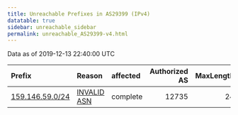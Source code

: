 ```yaml
---
title: Unreachable Prefixes in AS29399 (IPv4)
datatable: true
sidebar: unreachable_sidebar
permalink: unreachable_AS29399-v4.html
---
```


Data as of 2019-12-13 22:40:00 UTC


<div class="datatable-begin"></div>

| Prefix                                                   | Reason                                                                                                 | affected   |   Authorized AS |   MaxLength | Anchor                                         |   unreachable /24s |
|:---------------------------------------------------------|:-------------------------------------------------------------------------------------------------------|:-----------|----------------:|------------:|:-----------------------------------------------|-------------------:|
| [159.146.59.0/24](https://stat.ripe.net/159.146.59.0/24) | [INVALID ASN](https://rpki-validator.ripe.net/announcement-preview?asn=AS29399&prefix=159.146.59.0/24) | complete   |           12735 |          24 | [RIPE](unreachable_RIPE_NCC_RPKI_Root-v4.html) |                  1 |

<div class="datatable-end"></div>